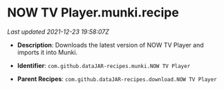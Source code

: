 # NOW TV Player.munki.recipe

_Last updated 2021-12-23 19:58:07Z_

- **Description**: Downloads the latest version of NOW TV Player and imports it into Munki.

- **Identifier**: `com.github.dataJAR-recipes.munki.NOW TV Player`

- **Parent Recipes**: `com.github.dataJAR-recipes.download.NOW TV Player`